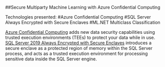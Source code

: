 ##Secure Multiparty Machine Learning with Azure Confidential Computing

Technologies presented:
#Azure Confidential Computing
#SQL Server Always Encrypted with Secure Enclaves
#ML.NET Multiclass Classification

[Azure Confidential Computing](https://azure.microsoft.com/en-us/solutions/confidential-compute/) adds new data security capabilities using trusted execution environments (TEEs) to protect your data while in use.
[SQL Server 2019 Always Encrypted with Secure Enclaves](https://aka.ms/AlwaysEncryptedwithSecureEnclaves) introduces a secure enclave as a protected region of memory within the SQL Server process, and acts as a trusted execution environment for processing sensitive data inside the SQL Server engine.

